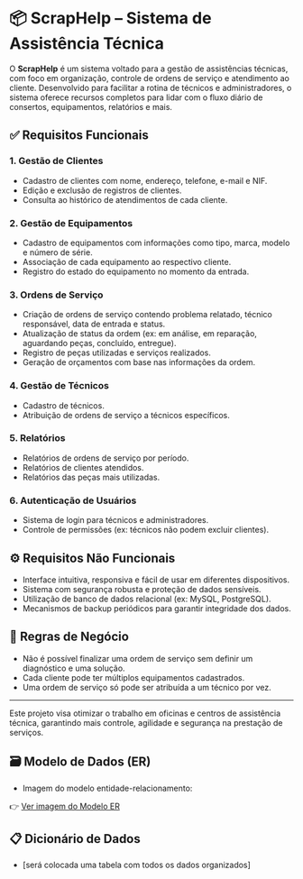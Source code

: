 # 📦 ScrapHelp – Sistema de Assistência Técnica

O **ScrapHelp** é um sistema voltado para a gestão de assistências técnicas, com foco em organização, controle de ordens de serviço e atendimento ao cliente. Desenvolvido para facilitar a rotina de técnicos e administradores, o sistema oferece recursos completos para lidar com o fluxo diário de consertos, equipamentos, relatórios e mais.

## ✅ Requisitos Funcionais

### 1. Gestão de Clientes
- Cadastro de clientes com nome, endereço, telefone, e-mail e NIF.  
- Edição e exclusão de registros de clientes.  
- Consulta ao histórico de atendimentos de cada cliente.

### 2. Gestão de Equipamentos
- Cadastro de equipamentos com informações como tipo, marca, modelo e número de série.  
- Associação de cada equipamento ao respectivo cliente.  
- Registro do estado do equipamento no momento da entrada.

### 3. Ordens de Serviço
- Criação de ordens de serviço contendo problema relatado, técnico responsável, data de entrada e status.  
- Atualização de status da ordem (ex: em análise, em reparação, aguardando peças, concluído, entregue).  
- Registro de peças utilizadas e serviços realizados.  
- Geração de orçamentos com base nas informações da ordem.

### 4. Gestão de Técnicos
- Cadastro de técnicos.  
- Atribuição de ordens de serviço a técnicos específicos.

### 5. Relatórios
- Relatórios de ordens de serviço por período.  
- Relatórios de clientes atendidos.  
- Relatórios das peças mais utilizadas.

### 6. Autenticação de Usuários
- Sistema de login para técnicos e administradores.  
- Controle de permissões (ex: técnicos não podem excluir clientes).

## ⚙️ Requisitos Não Funcionais

- Interface intuitiva, responsiva e fácil de usar em diferentes dispositivos.  
- Sistema com segurança robusta e proteção de dados sensíveis.  
- Utilização de banco de dados relacional (ex: MySQL, PostgreSQL).  
- Mecanismos de backup periódicos para garantir integridade dos dados.

## 🧠 Regras de Negócio

- Não é possível finalizar uma ordem de serviço sem definir um diagnóstico e uma solução.  
- Cada cliente pode ter múltiplos equipamentos cadastrados.  
- Uma ordem de serviço só pode ser atribuída a um técnico por vez.

---

Este projeto visa otimizar o trabalho em oficinas e centros de assistência técnica, garantindo mais controle, agilidade e segurança na prestação de serviços.

## 🗃️ Modelo de Dados (ER)
- Imagem do modelo entidade-relacionamento:

👉 [Ver imagem do Modelo ER](Imagens/MER_ScrapHelper.jpeg)

## 📋 Dicionário de Dados
- [será colocada uma tabela com todos os dados organizados]
